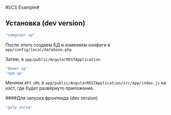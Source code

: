 #SCS Example#

## Установка (dev version)

```php
"composer up"
```

После этого создаем БД и изменяем конфиги в `app/config/local/database.php`

Затем, в `app/public/AngularRESTApplication`

```php
'bower up'
'npm up'
```

Меняем `API_URL` в `app/public/AngularRESTApplication/src/app/index.js` на хост, где будет развёрнуто приложение.

####Для запуска фронтенда (dev version)
```php
'gulp serve'
```